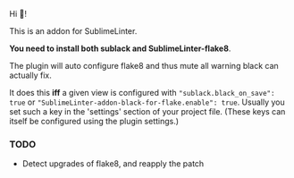 Hi :wave:!

This is an addon for SublimeLinter. 

**You need to install both sublack and SublimeLinter-flake8**.

The plugin will auto configure flake8 and thus mute all warning black can actually fix. 

It does this **iff** a given view is configured with `"sublack.black_on_save": true` or `"SublimeLinter-addon-black-for-flake.enable": true`. Usually you set such a key in the 'settings' section of your project file. (These keys can itself be configured using the plugin settings.)



### TODO
- Detect upgrades of flake8, and reapply the patch